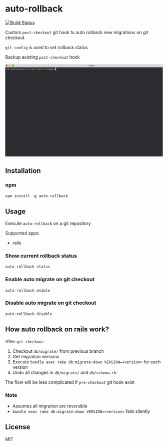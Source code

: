 # auto-rollback

[![Build Status](https://travis-ci.org/dcrtantuco/auto-rollback.svg?branch=master)](https://travis-ci.org/dcrtantuco/auto-rollback)

Custom `post-checkout` git hook to auto rollback new migrations on git checkout

`git config` is used to set rollback status

Backup existing `post-checkout` hook

![sample](demo.gif)

## Installation

### npm

```
npm install -g auto-rollback
```

## Usage

Execute `auto-rollback` on a git repository

Supported apps:

- rails

### Show current rollback status

```
auto-rollback status
```

### Enable auto migrate on git checkout

```
auto-rollback enable
```

### Disable auto migrate on git checkout

```
auto-rollback disable
```

## How auto rollback on rails work?

After `git checkout`:

1. Checkout `db/migrate/` from previous branch
1. Get migration versions
1. Execute `bundle exec rake db:migrate:down VERSION=<version>` for each version
1. Undo all changes in `db/migrate/` and `db/schema.rb`

The flow will be less complicated if `pre-checkout` git hook exist

### Note

- Assumes all migration are reversible
- `bundle exec rake db:migrate:down VERSION=<version>` fails silently

## License

MIT
